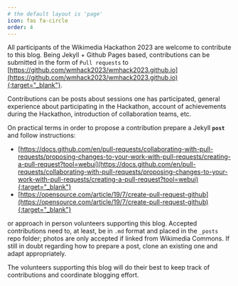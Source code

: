 ```yaml
---
# the default layout is 'page'
icon: fas fa-circle
order: 4
---
```


All participants of the Wikimedia Hackathon 2023 are welcome to contribute to this blog.
Being Jekyll + Github Pages based, contributions can be submitted in the form of `Pull requests` to [https://github.com/wmhack2023/wmhack2023.github.io](https://github.com/wmhack2023/wmhack2023.github.io){:target="_blank"}.

Contributions can be posts about sessions one has participated, general experience about participating in the Hackathon, account of achievements during the Hackathon, introduction of collaboration teams, etc.

On practical terms in order to propose a contribution prepare a Jekyll **`post`** and follow instructions:
+ [https://docs.github.com/en/pull-requests/collaborating-with-pull-requests/proposing-changes-to-your-work-with-pull-requests/creating-a-pull-request?tool=webui](https://docs.github.com/en/pull-requests/collaborating-with-pull-requests/proposing-changes-to-your-work-with-pull-requests/creating-a-pull-request?tool=webui){:target="_blank"}
+ [https://opensource.com/article/19/7/create-pull-request-github](https://opensource.com/article/19/7/create-pull-request-github){:target="_blank"}  

or approach in person volunteers supporting this blog. Accepted contributions need to, at least, be in `.md` format and placed in the `_posts` repo folder; photos are only accepted if linked from Wikimedia Commons. If still in doubt regarding how to prepare a post, clone an existing one and adapt appropriately.

The volunteers supporting this blog will do their best to keep track of contributions and coordinate blogging effort.
